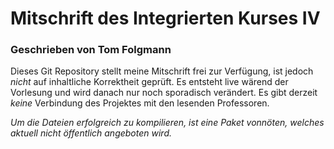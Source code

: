 # Mitschrift des Integrierten Kurses IV
### Geschrieben von Tom Folgmann

Dieses Git Repository stellt meine Mitschrift frei zur Verfügung, ist jedoch _nicht_ auf inhaltliche Korrektheit geprüft. Es entsteht live wärend der Vorlesung und wird danach nur noch sporadisch verändert. Es gibt derzeit _keine_ Verbindung des Projektes mit den lesenden Professoren. 

_Um die Dateien erfolgreich zu kompilieren, ist eine Paket vonnöten, welches aktuell nicht öffentlich angeboten wird._